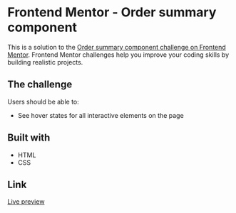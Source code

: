 # Frontend Mentor - Order summary component

This is a solution to the [Order summary component challenge on Frontend Mentor](https://www.frontendmentor.io/challenges/order-summary-component-QlPmajDUj). Frontend Mentor challenges help you improve your coding skills by building realistic projects.

## The challenge

Users should be able to:

- See hover states for all interactive elements on the page

## Built with

- HTML
- CSS

## Link

[Live preview](https://superb-quokka-b41499.netlify.app/)
